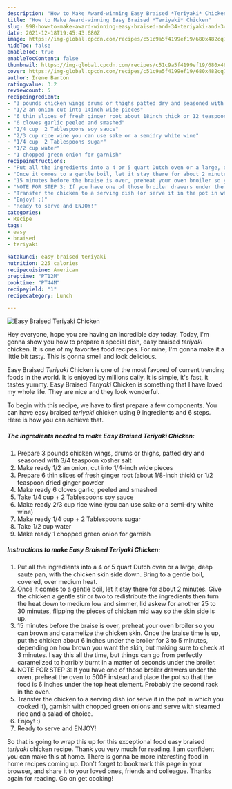 ```yaml
---
description: "How to Make Award-winning Easy Braised *Teriyaki* Chicken"
title: "How to Make Award-winning Easy Braised *Teriyaki* Chicken"
slug: 998-how-to-make-award-winning-easy-braised-and-34-teriyaki-and-34-chicken
date: 2021-12-18T19:45:43.680Z
image: https://img-global.cpcdn.com/recipes/c51c9a5f4199ef19/680x482cq70/easy-braised-teriyaki-chicken-recipe-main-photo.jpg
hideToc: false
enableToc: true
enableTocContent: false
thumbnail: https://img-global.cpcdn.com/recipes/c51c9a5f4199ef19/680x482cq70/easy-braised-teriyaki-chicken-recipe-main-photo.jpg
cover: https://img-global.cpcdn.com/recipes/c51c9a5f4199ef19/680x482cq70/easy-braised-teriyaki-chicken-recipe-main-photo.jpg
author: Irene Barton
ratingvalue: 3.2
reviewcount: 5
recipeingredient:
- "3 pounds chicken wings drums or thighs patted dry and seasoned with 34 teaspoon kosher salt"
- "1/2 an onion cut into 14inch wide pieces"
- "6 thin slices of fresh ginger root about 18inch thick or 12 teaspoon dried ginger powder"
- "6 cloves garlic peeled and smashed"
- "1/4 cup  2 Tablespoons soy sauce"
- "2/3 cup rice wine you can use sake or a semidry white wine"
- "1/4 cup  2 Tablespoons sugar"
- "1/2 cup water"
- "1 chopped green onion for garnish"
recipeinstructions:
- "Put all the ingredients into a 4 or 5 quart Dutch oven or a large, deep saute pan, with the chicken skin side down. Bring to a gentle boil, covered, over medium heat."
- "Once it comes to a gentle boil, let it stay there for about 2 minutes. Give the chicken a gentle stir or two to redistribute the ingredients then turn the heat down to medium low and simmer, lid askew for another 25 to 30 minutes, flipping the pieces of chicken mid way so the skin side is up."
- "15 minutes before the braise is over, preheat your oven broiler so you can brown and caramelize the chicken skin. Once the braise time is up, put the chicken about 6 inches under the broiler for 3 to 5 minutes, depending on how brown you want the skin, but making sure to check at 3 minutes. I say this all the time, but things can go from perfectly caramelized to horribly burnt in a matter of seconds under the broiler."
- "NOTE FOR STEP 3: If you have one of those broiler drawers under the oven, preheat the oven to 500F instead and place the pot so that the food is 6 inches under the top heat element. Probably the second rack in the oven."
- "Transfer the chicken to a serving dish (or serve it in the pot in which you cooked it), garnish with chopped green onions and serve with steamed rice and a salad of choice."
- "Enjoy! :)"
- "Ready to serve and ENJOY!"
categories:
- Recipe
tags:
- easy
- braised
- teriyaki

katakunci: easy braised teriyaki 
nutrition: 225 calories
recipecuisine: American
preptime: "PT12M"
cooktime: "PT44M"
recipeyield: "1"
recipecategory: Lunch

---
```



![Easy Braised *Teriyaki* Chicken](https://img-global.cpcdn.com/recipes/c51c9a5f4199ef19/680x482cq70/easy-braised-teriyaki-chicken-recipe-main-photo.jpg)

Hey everyone, hope you are having an incredible day today. Today, I'm gonna show you how to prepare a special dish, easy braised *teriyaki* chicken. It is one of my favorites food recipes. For mine, I'm gonna make it a little bit tasty. This is gonna smell and look delicious.



Easy Braised *Teriyaki* Chicken is one of the most favored of current trending foods in the world. It is enjoyed by millions daily. It is simple, it's fast, it tastes yummy. Easy Braised *Teriyaki* Chicken is something that I have loved my whole life. They are nice and they look wonderful.


To begin with this recipe, we have to first prepare a few components. You can have easy braised *teriyaki* chicken using 9 ingredients and 6 steps. Here is how you can achieve that.

<!--inarticleads1-->

##### The ingredients needed to make Easy Braised *Teriyaki* Chicken:

1. Prepare 3 pounds chicken wings, drums or thighs, patted dry and seasoned with 3/4 teaspoon kosher salt
1. Make ready 1/2 an onion, cut into 1/4-inch wide pieces
1. Prepare 6 thin slices of fresh ginger root (about 1/8-inch thick) or 1/2 teaspoon dried ginger powder
1. Make ready 6 cloves garlic, peeled and smashed
1. Take 1/4 cup + 2 Tablespoons soy sauce
1. Make ready 2/3 cup rice wine (you can use sake or a semi-dry white wine)
1. Make ready 1/4 cup + 2 Tablespoons sugar
1. Take 1/2 cup water
1. Make ready 1 chopped green onion for garnish




<!--inarticleads2-->

##### Instructions to make Easy Braised *Teriyaki* Chicken:

1. Put all the ingredients into a 4 or 5 quart Dutch oven or a large, deep saute pan, with the chicken skin side down. Bring to a gentle boil, covered, over medium heat.
1. Once it comes to a gentle boil, let it stay there for about 2 minutes. Give the chicken a gentle stir or two to redistribute the ingredients then turn the heat down to medium low and simmer, lid askew for another 25 to 30 minutes, flipping the pieces of chicken mid way so the skin side is up.
1. 15 minutes before the braise is over, preheat your oven broiler so you can brown and caramelize the chicken skin. Once the braise time is up, put the chicken about 6 inches under the broiler for 3 to 5 minutes, depending on how brown you want the skin, but making sure to check at 3 minutes. I say this all the time, but things can go from perfectly caramelized to horribly burnt in a matter of seconds under the broiler.
1. NOTE FOR STEP 3: If you have one of those broiler drawers under the oven, preheat the oven to 500F instead and place the pot so that the food is 6 inches under the top heat element. Probably the second rack in the oven.
1. Transfer the chicken to a serving dish (or serve it in the pot in which you cooked it), garnish with chopped green onions and serve with steamed rice and a salad of choice.
1. Enjoy! :)
1. Ready to serve and ENJOY!



So that is going to wrap this up for this exceptional food easy braised *teriyaki* chicken recipe. Thank you very much for reading. I am confident you can make this at home. There is gonna be more interesting food in home recipes coming up. Don't forget to bookmark this page in your browser, and share it to your loved ones, friends and colleague. Thanks again for reading. Go on get cooking!
